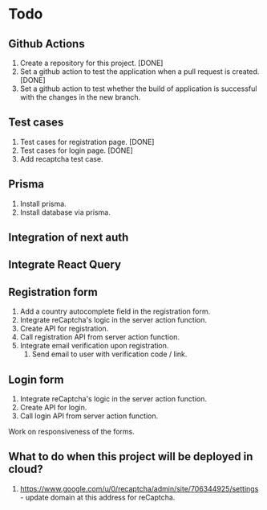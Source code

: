 # Todo

## Github Actions

1. Create a repository for this project. [DONE]
2. Set a github action to test the application when a pull request is created.[DONE]
3. Set a github action to test whether the build of application is successful with the changes in the new branch.

## Test cases

1. Test cases for registration page. [DONE]
2. Test cases for login page. [DONE]
3. Add recaptcha test case.

## Prisma

1. Install prisma.
2. Install database via prisma.

## Integration of next auth

## Integrate React Query

## Registration form

1. Add a country autocomplete field in the registration form.
2. Integrate reCaptcha's logic in the server action function.
3. Create API for registration.
4. Call registration API from server action function.
5. Integrate email verification upon registration.
   1. Send email to user with verification code / link.

## Login form

1. Integrate reCaptcha's logic in the server action function.
2. Create API for login.
3. Call login API from server action function.

Work on responsiveness of the forms.

## What to do when this project will be deployed in cloud?

1. <https://www.google.com/u/0/recaptcha/admin/site/706344925/settings> - update domain at this address for reCaptcha.
